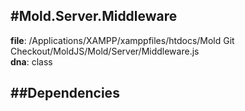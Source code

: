 
#Mold.Server.Middleware
---------------------------------------

__file__: /Applications/XAMPP/xamppfiles/htdocs/Mold Git Checkout/MoldJS/Mold/Server/Middleware.js  
__dna__: class  


	






##Dependencies
--------------




 

 


 



		
